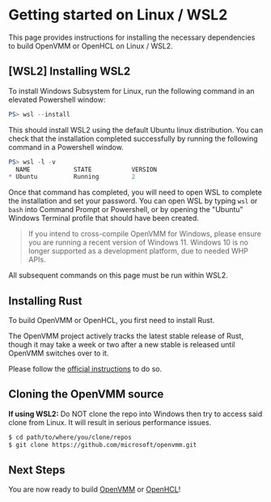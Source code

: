 # Getting started on Linux / WSL2

This page provides instructions for installing the necessary dependencies to
build OpenVMM or OpenHCL on Linux / WSL2.

## \[WSL2] Installing WSL2

To install Windows Subsystem for Linux, run the following command in an
elevated Powershell window:

```powershell
PS> wsl --install
```

This should install WSL2 using the default Ubuntu linux distribution.
You can check that the installation completed successfully by running the
following command in a Powershell window.
```powershell
PS> wsl -l -v
  NAME            STATE           VERSION
* Ubuntu          Running         2
```
Once that command has completed, you will need to open WSL to complete the
installation and set your password. You can open WSL by typing `wsl` or `bash`
into Command Prompt or Powershell, or by opening the "Ubuntu" Windows Terminal
profile that should have been created.

> If you intend to cross-compile OpenVMM for Windows, please ensure you are
> running a recent version of Windows 11. Windows 10 is no longer supported as a
> development platform, due to needed WHP APIs.

All subsequent commands on this page must be run within WSL2.

## Installing Rust

To build OpenVMM or OpenHCL, you first need to install Rust.

The OpenVMM project actively tracks the latest stable release of Rust, though it
may take a week or two after a new stable is released until OpenVMM switches
over to it.

Please follow the [official instructions](https://www.rust-lang.org/tools/install) to do so.

## Cloning the OpenVMM source

**If using WSL2:** Do NOT clone the repo into Windows then try to access said
clone from Linux. It will result in serious performance issues.

```bash
$ cd path/to/where/you/clone/repos
$ git clone https://github.com/microsoft/openvmm.git
```

## Next Steps

You are now ready to build [OpenVMM](./build_openvmm.md) or
[OpenHCL](./build_openhcl.md)!
